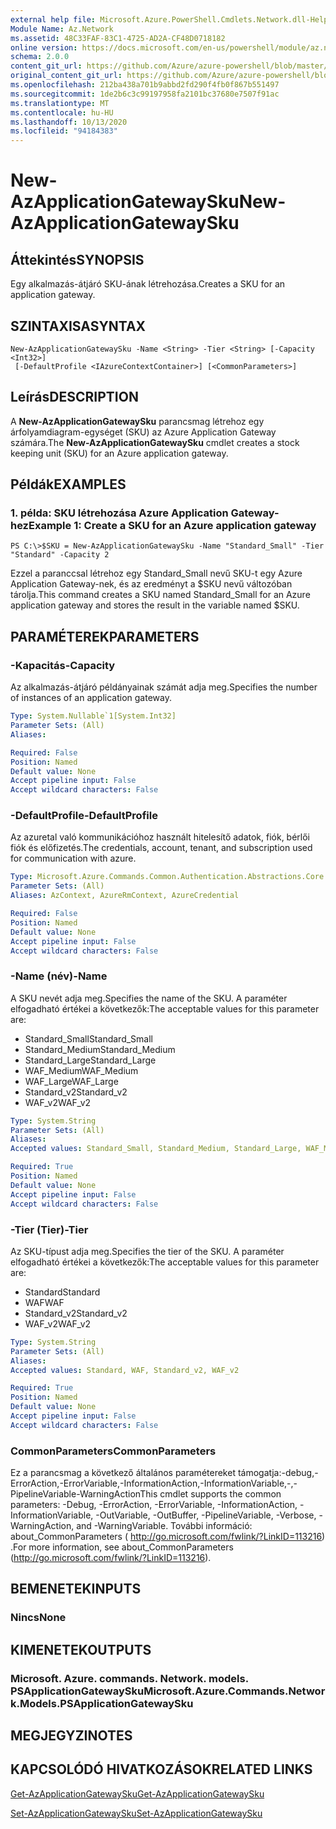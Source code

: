 ```yaml
---
external help file: Microsoft.Azure.PowerShell.Cmdlets.Network.dll-Help.xml
Module Name: Az.Network
ms.assetid: 48C33FAF-83C1-4725-AD2A-CF48D0718182
online version: https://docs.microsoft.com/en-us/powershell/module/az.network/new-azapplicationgatewaysku
schema: 2.0.0
content_git_url: https://github.com/Azure/azure-powershell/blob/master/src/Network/Network/help/New-AzApplicationGatewaySku.md
original_content_git_url: https://github.com/Azure/azure-powershell/blob/master/src/Network/Network/help/New-AzApplicationGatewaySku.md
ms.openlocfilehash: 212ba438a701b9abbd2fd290f4fb0f867b551497
ms.sourcegitcommit: 1de2b6c3c99197958fa2101bc37680e7507f91ac
ms.translationtype: MT
ms.contentlocale: hu-HU
ms.lasthandoff: 10/13/2020
ms.locfileid: "94184383"
---
```

# <span data-ttu-id="82d04-101">New-AzApplicationGatewaySku</span><span class="sxs-lookup"><span data-stu-id="82d04-101">New-AzApplicationGatewaySku</span></span>

## <span data-ttu-id="82d04-102">Áttekintés</span><span class="sxs-lookup"><span data-stu-id="82d04-102">SYNOPSIS</span></span>
<span data-ttu-id="82d04-103">Egy alkalmazás-átjáró SKU-ának létrehozása.</span><span class="sxs-lookup"><span data-stu-id="82d04-103">Creates a SKU for an application gateway.</span></span>

## <span data-ttu-id="82d04-104">SZINTAXISA</span><span class="sxs-lookup"><span data-stu-id="82d04-104">SYNTAX</span></span>

```
New-AzApplicationGatewaySku -Name <String> -Tier <String> [-Capacity <Int32>]
 [-DefaultProfile <IAzureContextContainer>] [<CommonParameters>]
```

## <span data-ttu-id="82d04-105">Leírás</span><span class="sxs-lookup"><span data-stu-id="82d04-105">DESCRIPTION</span></span>
<span data-ttu-id="82d04-106">A **New-AzApplicationGatewaySku** parancsmag létrehoz egy árfolyamdiagram-egységet (SKU) az Azure Application Gateway számára.</span><span class="sxs-lookup"><span data-stu-id="82d04-106">The **New-AzApplicationGatewaySku** cmdlet creates a stock keeping unit (SKU) for an Azure application gateway.</span></span>

## <span data-ttu-id="82d04-107">Példák</span><span class="sxs-lookup"><span data-stu-id="82d04-107">EXAMPLES</span></span>

### <span data-ttu-id="82d04-108">1. példa: SKU létrehozása Azure Application Gateway-hez</span><span class="sxs-lookup"><span data-stu-id="82d04-108">Example 1: Create a SKU for an Azure application gateway</span></span>
```
PS C:\>$SKU = New-AzApplicationGatewaySku -Name "Standard_Small" -Tier "Standard" -Capacity 2
```

<span data-ttu-id="82d04-109">Ezzel a paranccsal létrehoz egy Standard_Small nevű SKU-t egy Azure Application Gateway-nek, és az eredményt a $SKU nevű változóban tárolja.</span><span class="sxs-lookup"><span data-stu-id="82d04-109">This command creates a SKU named Standard_Small for an Azure application gateway and stores the result in the variable named $SKU.</span></span>

## <span data-ttu-id="82d04-110">PARAMÉTEREK</span><span class="sxs-lookup"><span data-stu-id="82d04-110">PARAMETERS</span></span>

### <span data-ttu-id="82d04-111">-Kapacitás</span><span class="sxs-lookup"><span data-stu-id="82d04-111">-Capacity</span></span>
<span data-ttu-id="82d04-112">Az alkalmazás-átjáró példányainak számát adja meg.</span><span class="sxs-lookup"><span data-stu-id="82d04-112">Specifies the number of instances of an application gateway.</span></span>

```yaml
Type: System.Nullable`1[System.Int32]
Parameter Sets: (All)
Aliases:

Required: False
Position: Named
Default value: None
Accept pipeline input: False
Accept wildcard characters: False
```

### <span data-ttu-id="82d04-113">-DefaultProfile</span><span class="sxs-lookup"><span data-stu-id="82d04-113">-DefaultProfile</span></span>
<span data-ttu-id="82d04-114">Az azuretal való kommunikációhoz használt hitelesítő adatok, fiók, bérlői fiók és előfizetés.</span><span class="sxs-lookup"><span data-stu-id="82d04-114">The credentials, account, tenant, and subscription used for communication with azure.</span></span>

```yaml
Type: Microsoft.Azure.Commands.Common.Authentication.Abstractions.Core.IAzureContextContainer
Parameter Sets: (All)
Aliases: AzContext, AzureRmContext, AzureCredential

Required: False
Position: Named
Default value: None
Accept pipeline input: False
Accept wildcard characters: False
```

### <span data-ttu-id="82d04-115">-Name (név)</span><span class="sxs-lookup"><span data-stu-id="82d04-115">-Name</span></span>
<span data-ttu-id="82d04-116">A SKU nevét adja meg.</span><span class="sxs-lookup"><span data-stu-id="82d04-116">Specifies the name of the SKU.</span></span>
<span data-ttu-id="82d04-117">A paraméter elfogadható értékei a következők:</span><span class="sxs-lookup"><span data-stu-id="82d04-117">The acceptable values for this parameter are:</span></span>
- <span data-ttu-id="82d04-118">Standard_Small</span><span class="sxs-lookup"><span data-stu-id="82d04-118">Standard_Small</span></span>
- <span data-ttu-id="82d04-119">Standard_Medium</span><span class="sxs-lookup"><span data-stu-id="82d04-119">Standard_Medium</span></span>
- <span data-ttu-id="82d04-120">Standard_Large</span><span class="sxs-lookup"><span data-stu-id="82d04-120">Standard_Large</span></span>
- <span data-ttu-id="82d04-121">WAF_Medium</span><span class="sxs-lookup"><span data-stu-id="82d04-121">WAF_Medium</span></span>
- <span data-ttu-id="82d04-122">WAF_Large</span><span class="sxs-lookup"><span data-stu-id="82d04-122">WAF_Large</span></span>
- <span data-ttu-id="82d04-123">Standard_v2</span><span class="sxs-lookup"><span data-stu-id="82d04-123">Standard_v2</span></span>
- <span data-ttu-id="82d04-124">WAF_v2</span><span class="sxs-lookup"><span data-stu-id="82d04-124">WAF_v2</span></span>

```yaml
Type: System.String
Parameter Sets: (All)
Aliases:
Accepted values: Standard_Small, Standard_Medium, Standard_Large, WAF_Medium, WAF_Large, Standard_v2, WAF_v2

Required: True
Position: Named
Default value: None
Accept pipeline input: False
Accept wildcard characters: False
```

### <span data-ttu-id="82d04-125">-Tier (Tier)</span><span class="sxs-lookup"><span data-stu-id="82d04-125">-Tier</span></span>
<span data-ttu-id="82d04-126">Az SKU-típust adja meg.</span><span class="sxs-lookup"><span data-stu-id="82d04-126">Specifies the tier of the SKU.</span></span>
<span data-ttu-id="82d04-127">A paraméter elfogadható értékei a következők:</span><span class="sxs-lookup"><span data-stu-id="82d04-127">The acceptable values for this parameter are:</span></span>
- <span data-ttu-id="82d04-128">Standard</span><span class="sxs-lookup"><span data-stu-id="82d04-128">Standard</span></span>
- <span data-ttu-id="82d04-129">WAF</span><span class="sxs-lookup"><span data-stu-id="82d04-129">WAF</span></span>
- <span data-ttu-id="82d04-130">Standard_v2</span><span class="sxs-lookup"><span data-stu-id="82d04-130">Standard_v2</span></span>
- <span data-ttu-id="82d04-131">WAF_v2</span><span class="sxs-lookup"><span data-stu-id="82d04-131">WAF_v2</span></span>

```yaml
Type: System.String
Parameter Sets: (All)
Aliases:
Accepted values: Standard, WAF, Standard_v2, WAF_v2

Required: True
Position: Named
Default value: None
Accept pipeline input: False
Accept wildcard characters: False
```

### <span data-ttu-id="82d04-132">CommonParameters</span><span class="sxs-lookup"><span data-stu-id="82d04-132">CommonParameters</span></span>
<span data-ttu-id="82d04-133">Ez a parancsmag a következő általános paramétereket támogatja:-debug,-ErrorAction,-ErrorVariable,-InformationAction,-InformationVariable,-,-PipelineVariable-WarningAction</span><span class="sxs-lookup"><span data-stu-id="82d04-133">This cmdlet supports the common parameters: -Debug, -ErrorAction, -ErrorVariable, -InformationAction, -InformationVariable, -OutVariable, -OutBuffer, -PipelineVariable, -Verbose, -WarningAction, and -WarningVariable.</span></span> <span data-ttu-id="82d04-134">További információ: about_CommonParameters ( http://go.microsoft.com/fwlink/?LinkID=113216) .</span><span class="sxs-lookup"><span data-stu-id="82d04-134">For more information, see about_CommonParameters (http://go.microsoft.com/fwlink/?LinkID=113216).</span></span>

## <span data-ttu-id="82d04-135">BEMENETEK</span><span class="sxs-lookup"><span data-stu-id="82d04-135">INPUTS</span></span>

### <span data-ttu-id="82d04-136">Nincs</span><span class="sxs-lookup"><span data-stu-id="82d04-136">None</span></span>

## <span data-ttu-id="82d04-137">KIMENETEK</span><span class="sxs-lookup"><span data-stu-id="82d04-137">OUTPUTS</span></span>

### <span data-ttu-id="82d04-138">Microsoft. Azure. commands. Network. models. PSApplicationGatewaySku</span><span class="sxs-lookup"><span data-stu-id="82d04-138">Microsoft.Azure.Commands.Network.Models.PSApplicationGatewaySku</span></span>

## <span data-ttu-id="82d04-139">MEGJEGYZI</span><span class="sxs-lookup"><span data-stu-id="82d04-139">NOTES</span></span>

## <span data-ttu-id="82d04-140">KAPCSOLÓDÓ HIVATKOZÁSOK</span><span class="sxs-lookup"><span data-stu-id="82d04-140">RELATED LINKS</span></span>

[<span data-ttu-id="82d04-141">Get-AzApplicationGatewaySku</span><span class="sxs-lookup"><span data-stu-id="82d04-141">Get-AzApplicationGatewaySku</span></span>](./Get-AzApplicationGatewaySku.md)

[<span data-ttu-id="82d04-142">Set-AzApplicationGatewaySku</span><span class="sxs-lookup"><span data-stu-id="82d04-142">Set-AzApplicationGatewaySku</span></span>](./Set-AzApplicationGatewaySku.md)


